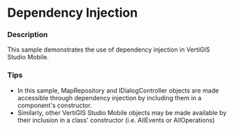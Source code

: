 ﻿# Dependency Injection

### Description
This sample demonstrates the use of dependency injection in VertiGIS Studio Mobile.

### Tips
- In this sample, MapRepository and IDialogController objects are made accessible through dependency injection by including them in a component's constructor.
- Similarly, other VertiGIS Studio Mobile objects may be made available by their inclusion in a class' constructor (i.e. AllEvents or AllOperations)

